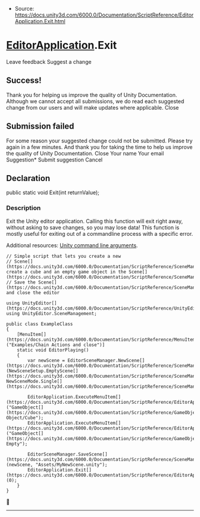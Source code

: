 * Source: https://docs.unity3d.com/6000.0/Documentation/ScriptReference/EditorApplication.Exit.html

#  [EditorApplication](https://docs.unity3d.com/6000.0/Documentation/ScriptReference/EditorApplication.html).Exit
Leave feedback
Suggest a change
## Success!
Thank you for helping us improve the quality of Unity Documentation. Although we cannot accept all submissions, we do read each suggested change from our users and will make updates where applicable.
Close
## Submission failed
For some reason your suggested change could not be submitted. Please <a>try again</a> in a few minutes. And thank you for taking the time to help us improve the quality of Unity Documentation.
Close
Your name Your email Suggestion* Submit suggestion
Cancel
## Declaration
public static void Exit(int returnValue); 
### Description
Exit the Unity editor application.
Calling this function will exit right away, without asking to save changes, so you may lose data! This function is mostly useful for exiting out of a commandline process with a specific error.  
  
  
Additional resources: [Unity command line arguments](https://docs.unity3d.com/6000.0/Documentation/Manual/CommandLineArguments.html).
```
// Simple script that lets you create a new
// Scene[](https://docs.unity3d.com/6000.0/Documentation/ScriptReference/SceneManagement.Scene.html), create a cube and an empty game object in the Scene[](https://docs.unity3d.com/6000.0/Documentation/ScriptReference/SceneManagement.Scene.html)
// Save the Scene[](https://docs.unity3d.com/6000.0/Documentation/ScriptReference/SceneManagement.Scene.html) and close the editor  
  
using UnityEditor[](https://docs.unity3d.com/6000.0/Documentation/ScriptReference/UnityEditor.html);
using UnityEditor.SceneManagement;  
  
public class ExampleClass
{
    [MenuItem[](https://docs.unity3d.com/6000.0/Documentation/ScriptReference/MenuItem.html)("Examples/Chain Actions and close")]
    static void EditorPlaying()
    {
        var newScene = EditorSceneManager.NewScene[](https://docs.unity3d.com/6000.0/Documentation/ScriptReference/SceneManagement.EditorSceneManager.NewScene.html)(NewSceneSetup.EmptyScene[](https://docs.unity3d.com/6000.0/Documentation/ScriptReference/SceneManagement.NewSceneSetup.EmptyScene.html), NewSceneMode.Single[](https://docs.unity3d.com/6000.0/Documentation/ScriptReference/SceneManagement.NewSceneMode.Single.html));  
  
        EditorApplication.ExecuteMenuItem[](https://docs.unity3d.com/6000.0/Documentation/ScriptReference/EditorApplication.ExecuteMenuItem.html)("GameObject[](https://docs.unity3d.com/6000.0/Documentation/ScriptReference/GameObject.html)/3D Object/Cube");
        EditorApplication.ExecuteMenuItem[](https://docs.unity3d.com/6000.0/Documentation/ScriptReference/EditorApplication.ExecuteMenuItem.html)("GameObject[](https://docs.unity3d.com/6000.0/Documentation/ScriptReference/GameObject.html)/Create Empty");  
  
        EditorSceneManager.SaveScene[](https://docs.unity3d.com/6000.0/Documentation/ScriptReference/SceneManagement.EditorSceneManager.SaveScene.html)(newScene, "Assets/MyNewScene.unity");
        EditorApplication.Exit[](https://docs.unity3d.com/6000.0/Documentation/ScriptReference/EditorApplication.Exit.html)(0);
    }
}

```

* * *
